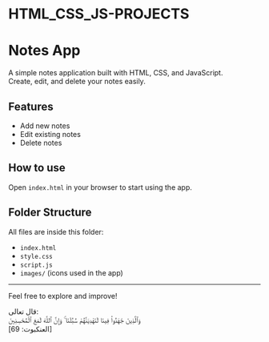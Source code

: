 ﻿# HTML_CSS_JS-PROJECTS
# Notes App

A simple notes application built with HTML, CSS, and JavaScript.  
Create, edit, and delete your notes easily.

## Features

- Add new notes  
- Edit existing notes  
- Delete notes  

## How to use

Open `index.html` in your browser to start using the app.

## Folder Structure

All files are inside this folder:
- `index.html`  
- `style.css`  
- `script.js`  
- `images/` (icons used in the app)

---

Feel free to explore and improve!

قال تعالى:  
وَٱلَّذِينَ جَٰهَدُوا۟ فِينَا لَنَهْدِيَنَّهُمْ سُبُلَنَا ۚ وَإِنَّ ٱللَّهَ لَمَعَ ٱلْمُحْسِنِينَ  
[العنكبوت: 69]
